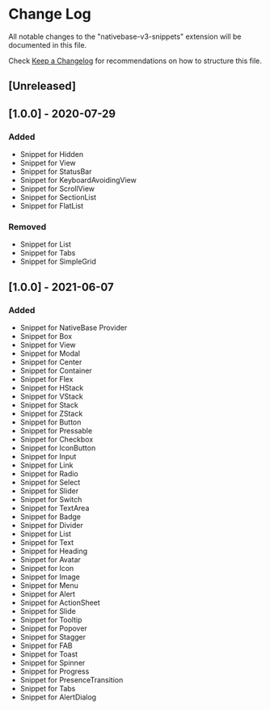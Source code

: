 # Change Log

All notable changes to the "nativebase-v3-snippets" extension will be documented in this file.

Check [Keep a Changelog](http://keepachangelog.com/) for recommendations on how to structure this file.

## [Unreleased]

## [1.0.0] - 2020-07-29

### Added

- Snippet for Hidden
- Snippet for View
- Snippet for StatusBar
- Snippet for KeyboardAvoidingView
- Snippet for ScrollView
- Snippet for SectionList
- Snippet for FlatList

### Removed

- Snippet for List
- Snippet for Tabs
- Snippet for SimpleGrid

## [1.0.0] - 2021-06-07

### Added

- Snippet for NativeBase Provider
- Snippet for Box
- Snippet for View
- Snippet for Modal
- Snippet for Center
- Snippet for Container
- Snippet for Flex
- Snippet for HStack
- Snippet for VStack
- Snippet for Stack
- Snippet for ZStack
- Snippet for Button
- Snippet for Pressable
- Snippet for Checkbox
- Snippet for IconButton
- Snippet for Input
- Snippet for Link
- Snippet for Radio
- Snippet for Select
- Snippet for Slider
- Snippet for Switch
- Snippet for TextArea
- Snippet for Badge
- Snippet for Divider
- Snippet for List
- Snippet for Text
- Snippet for Heading
- Snippet for Avatar
- Snippet for Icon
- Snippet for Image
- Snippet for Menu
- Snippet for Alert
- Snippet for ActionSheet
- Snippet for Slide
- Snippet for Tooltip
- Snippet for Popover
- Snippet for Stagger
- Snippet for FAB
- Snippet for Toast
- Snippet for Spinner
- Snippet for Progress
- Snippet for PresenceTransition
- Snippet for Tabs
- Snippet for AlertDialog
